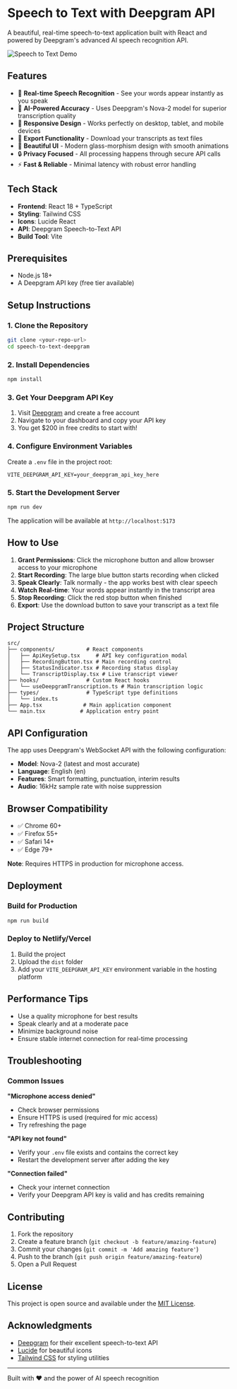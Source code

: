 # Speech to Text with Deepgram API

A beautiful, real-time speech-to-text application built with React and powered by Deepgram's advanced AI speech recognition API.

![Speech to Text Demo](https://images.pexels.com/photos/7130549/pexels-photo-7130549.jpeg?auto=compress&cs=tinysrgb&w=1260&h=750&dopt=1)

## Features

- 🎤 **Real-time Speech Recognition** - See your words appear instantly as you speak
- 🤖 **AI-Powered Accuracy** - Uses Deepgram's Nova-2 model for superior transcription quality
- 📱 **Responsive Design** - Works perfectly on desktop, tablet, and mobile devices
- 💾 **Export Functionality** - Download your transcripts as text files
- 🎨 **Beautiful UI** - Modern glass-morphism design with smooth animations
- 🔒 **Privacy Focused** - All processing happens through secure API calls
- ⚡ **Fast & Reliable** - Minimal latency with robust error handling

## Tech Stack

- **Frontend**: React 18 + TypeScript
- **Styling**: Tailwind CSS
- **Icons**: Lucide React
- **API**: Deepgram Speech-to-Text API
- **Build Tool**: Vite

## Prerequisites

- Node.js 18+ 
- A Deepgram API key (free tier available)

## Setup Instructions

### 1. Clone the Repository

```bash
git clone <your-repo-url>
cd speech-to-text-deepgram
```

### 2. Install Dependencies

```bash
npm install
```

### 3. Get Your Deepgram API Key

1. Visit [Deepgram](https://deepgram.com/signup) and create a free account
2. Navigate to your dashboard and copy your API key
3. You get $200 in free credits to start with!

### 4. Configure Environment Variables

Create a `.env` file in the project root:

```env
VITE_DEEPGRAM_API_KEY=your_deepgram_api_key_here
```

### 5. Start the Development Server

```bash
npm run dev
```

The application will be available at `http://localhost:5173`

## How to Use

1. **Grant Permissions**: Click the microphone button and allow browser access to your microphone
2. **Start Recording**: The large blue button starts recording when clicked
3. **Speak Clearly**: Talk normally - the app works best with clear speech
4. **Watch Real-time**: Your words appear instantly in the transcript area
5. **Stop Recording**: Click the red stop button when finished
6. **Export**: Use the download button to save your transcript as a text file

## Project Structure

```
src/
├── components/          # React components
│   ├── ApiKeySetup.tsx     # API key configuration modal
│   ├── RecordingButton.tsx # Main recording control
│   ├── StatusIndicator.tsx # Recording status display
│   └── TranscriptDisplay.tsx # Live transcript viewer
├── hooks/               # Custom React hooks
│   └── useDeepgramTranscription.ts # Main transcription logic
├── types/               # TypeScript type definitions
│   └── index.ts
├── App.tsx             # Main application component
└── main.tsx           # Application entry point
```

## API Configuration

The app uses Deepgram's WebSocket API with the following configuration:

- **Model**: Nova-2 (latest and most accurate)
- **Language**: English (en)
- **Features**: Smart formatting, punctuation, interim results
- **Audio**: 16kHz sample rate with noise suppression

## Browser Compatibility

- ✅ Chrome 60+
- ✅ Firefox 55+
- ✅ Safari 14+
- ✅ Edge 79+

**Note**: Requires HTTPS in production for microphone access.

## Deployment

### Build for Production

```bash
npm run build
```

### Deploy to Netlify/Vercel

1. Build the project
2. Upload the `dist` folder
3. Add your `VITE_DEEPGRAM_API_KEY` environment variable in the hosting platform

## Performance Tips

- Use a quality microphone for best results
- Speak clearly and at a moderate pace
- Minimize background noise
- Ensure stable internet connection for real-time processing

## Troubleshooting

### Common Issues

**"Microphone access denied"**
- Check browser permissions
- Ensure HTTPS is used (required for mic access)
- Try refreshing the page

**"API key not found"**
- Verify your `.env` file exists and contains the correct key
- Restart the development server after adding the key

**"Connection failed"**
- Check your internet connection
- Verify your Deepgram API key is valid and has credits remaining

## Contributing

1. Fork the repository
2. Create a feature branch (`git checkout -b feature/amazing-feature`)
3. Commit your changes (`git commit -m 'Add amazing feature'`)
4. Push to the branch (`git push origin feature/amazing-feature`)
5. Open a Pull Request

## License

This project is open source and available under the [MIT License](LICENSE).

## Acknowledgments

- [Deepgram](https://deepgram.com) for their excellent speech-to-text API
- [Lucide](https://lucide.dev) for beautiful icons
- [Tailwind CSS](https://tailwindcss.com) for styling utilities

---

Built with ❤️ and the power of AI speech recognition